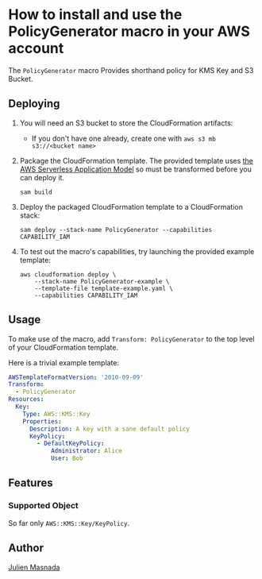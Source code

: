 # How to install and use the PolicyGenerator macro in your AWS account

The `PolicyGenerator` macro Provides shorthand policy for KMS Key and S3 Bucket.

## Deploying

1. You will need an S3 bucket to store the CloudFormation artifacts:
    * If you don't have one already, create one with `aws s3 mb s3://<bucket name>`

2. Package the CloudFormation template. The provided template uses [the AWS Serverless Application Model](https://aws.amazon.com/about-aws/whats-new/2016/11/introducing-the-aws-serverless-application-model/) so must be transformed before you can deploy it.

    ```shell
    sam build
    ```

3. Deploy the packaged CloudFormation template to a CloudFormation stack:

    ```shell
    sam deploy --stack-name PolicyGenerator --capabilities CAPABILITY_IAM
    ```

4. To test out the macro's capabilities, try launching the provided example template:

    ```shell
    aws cloudformation deploy \
        --stack-name PolicyGenerator-example \
        --template-file template-example.yaml \
        --capabilities CAPABILITY_IAM
    ```

## Usage

To make use of the macro, add `Transform: PolicyGenerator` to the top level of your CloudFormation template.

Here is a trivial example template:

```yaml
AWSTemplateFormatVersion: '2010-09-09'
Transform: 
  - PolicyGenerator
Resources:
  Key:
    Type: AWS::KMS::Key
    Properties:
      Description: A key with a sane default policy
      KeyPolicy:
        - DefaultKeyPolicy:
            Administrator: Alice
            User: Bob
```

## Features

### Supported Object

So far only `AWS::KMS::Key/KeyPolicy`.

## Author

[Julien Masnada](https://www.linkedin.com/in/julienmasnada)  

